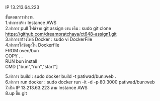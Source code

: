 IP 13.213.64.223<br>

ขั้นตอนการทำงาน <br>
1.ทำการสร้าง Instance AWS <br>
2.ทำการ pull ไฟล์จาก git assign งาน เดิม : sudo git clone https://github.com/dreampratchaya/ct648-assign1.git <br>
3.ทำการสร้างไฟล์ Docker : sudo vi DockerFile <br>
4.ทำการใส่ข้อมูลใน Dockerfile <br>
FROM oven/bun <br>
COPY . . <br>
RUN bun install <br>
CMD ["bun","run","start"] <br>

5.ทำการ build : sudo docker build -t patiwad/bun:web . <br>
6.ทำการ run docker : sudo docker run -it -d -p 80:3000 patiwad/bun:web <br>
7.เปิด IP 13.213.63.223 ตาม Instance AWS <br>
8.up ขึ้น git <br>





